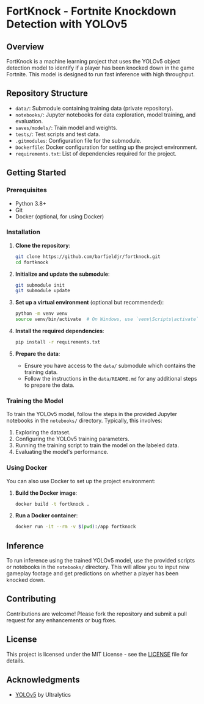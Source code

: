 # FortKnock - Fortnite Knockdown Detection with YOLOv5

## Overview

FortKnock is a machine learning project that uses the YOLOv5 object detection model to identify if a player has been knocked down in the game Fortnite. This model is designed to run fast inference with high throughput.

## Repository Structure

- `data/`: Submodule containing training data (private repository).
- `notebooks/`: Jupyter notebooks for data exploration, model training, and evaluation.
- `saves/models/`: Train model and weights.
- `tests/`: Test scripts and test data.
- `.gitmodules`: Configuration file for the submodule.
- `Dockerfile`: Docker configuration for setting up the project environment.
- `requirements.txt`: List of dependencies required for the project.

## Getting Started

### Prerequisites

- Python 3.8+
- Git
- Docker (optional, for using Docker)

### Installation

1. **Clone the repository**:
    ```sh
    git clone https://github.com/barfieldjr/fortknock.git
    cd fortknock
    ```

2. **Initialize and update the submodule**:
    ```sh
    git submodule init
    git submodule update
    ```

3. **Set up a virtual environment** (optional but recommended):
    ```sh
    python -m venv venv
    source venv/bin/activate  # On Windows, use `venv\Scripts\activate`
    ```

4. **Install the required dependencies**:
    ```sh
    pip install -r requirements.txt
    ```

5. **Prepare the data**:
   - Ensure you have access to the `data/` submodule which contains the training data.
   - Follow the instructions in the `data/README.md` for any additional steps to prepare the data.

### Training the Model

To train the YOLOv5 model, follow the steps in the provided Jupyter notebooks in the `notebooks/` directory. Typically, this involves:

1. Exploring the dataset.
2. Configuring the YOLOv5 training parameters.
3. Running the training script to train the model on the labeled data.
4. Evaluating the model's performance.

### Using Docker

You can also use Docker to set up the project environment:

1. **Build the Docker image**:
    ```sh
    docker build -t fortknock .
    ```

2. **Run a Docker container**:
    ```sh
    docker run -it --rm -v $(pwd):/app fortknock
    ```

## Inference

To run inference using the trained YOLOv5 model, use the provided scripts or notebooks in the `notebooks/` directory. This will allow you to input new gameplay footage and get predictions on whether a player has been knocked down.

## Contributing

Contributions are welcome! Please fork the repository and submit a pull request for any enhancements or bug fixes.

## License

This project is licensed under the MIT License - see the [LICENSE](LICENSE) file for details.

## Acknowledgments

- [YOLOv5](https://github.com/ultralytics/yolov5) by Ultralytics
